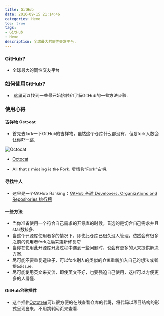 ```yaml
---
title: GitHub
date: 2016-09-15 21:14:46
categories: Hexo
toc: true
tags: 
- GitHub 
- Hexo
description: 全球最大的同性交友平台.
---
```

### GitHub?
- 全球最大的同性交友平台

### 如何使用GitHub?
-  [这里][1]可以找到一些最开始接触和了解GitHub的一些方法步骤.

### 使用心得

#### 吉祥物 Octocat
- 首先去fork一下GitHub的吉祥物，虽然这个仓库什么都没有，但是fork人数会让你吓一跳.

![Octocat][2] 

- [Octocat][3]

- All that's missing is the Fork. 尽情的“[Fork][4]”它吧.

#### 寻找牛人
- 这里是一个GitHub Ranking：[GitHub 全球 Developers, Organizations and Repositories 排行榜][5]

#### 一些方法
- 当你准备使用一个符合自己需求的开源库的时候，首选的是切合自己需求并且star数较多.
- 当这个开源库使用者多的情况下，即使此仓库已很久没人管理，依然会有很多之前的使用者fork之后来更新修复它.
- 当你在使用此开源库开发过程中遇到一些问题时，也会有更多的人来提供解决方案.
- 尽可能不要重复造轮子，可以fork别人的类似的仓库重新加入自己的想法或者提出issue.
- 尽可能使用英文来交流，即使英文不好，也要强迫自己使用，这样可以方便更多的人看懂.

#### GitHub谷歌插件
- 这个插件[Octotree][6]可以很方便的在线查看仓库的代码，将代码以项目结构的形式呈现出来，不用跳转网页来查看.

[1]:https://www.zhihu.com/question/20070065
[2]: https://avatars3.githubusercontent.com/u/583231?v=3&s=400
[3]:https://github.com/octocat
[4]:https://github.com/octocat/Spoon-Knife
[5]:http://www.diycode.cc/trends
[6]:https://github.com/buunguyen/octotree